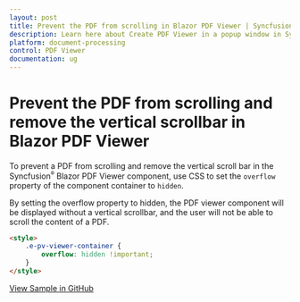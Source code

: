```yaml
---
layout: post
title: Prevent the PDF from scrolling in Blazor PDF Viewer | Syncfusion
description: Learn here about Create PDF Viewer in a popup window in Syncfusion Blazor PDF Viewer component and more.
platform: document-processing
control: PDF Viewer
documentation: ug
---
```


# Prevent the PDF from scrolling and remove the vertical scrollbar in Blazor PDF Viewer

To prevent a PDF from scrolling and remove the vertical scroll bar in the Syncfusion<sup style="font-size:70%">&reg;</sup> Blazor PDF Viewer component, use CSS to set the `overflow` property of the component container to `hidden`.

By setting the overflow property to hidden, the PDF viewer component will be displayed without a vertical scrollbar, and the user will not be able to scroll the content of a PDF.

```html
<style>
    .e-pv-viewer-container {
        overflow: hidden !important;
    }
</style>
```

[View Sample in GitHub](https://github.com/SyncfusionExamples/blazor-pdf-viewer-examples/tree/BLAZ-28848-preventScroll/Common/Prevent%20the%20PDF%20from%20scrolling)